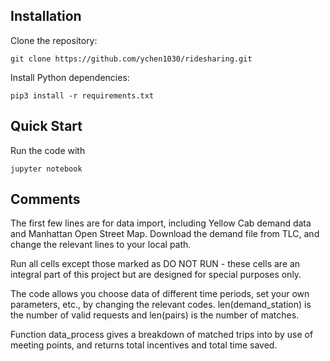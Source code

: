 ## Installation
Clone the repository:

```
git clone https://github.com/ychen1030/ridesharing.git
```

Install Python dependencies:

```
pip3 install -r requirements.txt
```

## Quick Start
Run the code with
```
jupyter notebook
```

## Comments
The first few lines are for data import, including Yellow Cab demand data and Manhattan Open Street Map. Download the demand file from TLC, and change the relevant lines to your local path.

Run all cells except those marked as DO NOT RUN - these cells are an integral part of this project but are designed for special purposes only.

The code allows you choose data of different time periods, set your own parameters, etc., by changing the relevant codes.
len(demand_station) is the number of valid requests and len(pairs) is the number of matches.

Function data_process gives a breakdown of matched trips into by use of meeting points, and returns total incentives and total time saved.


